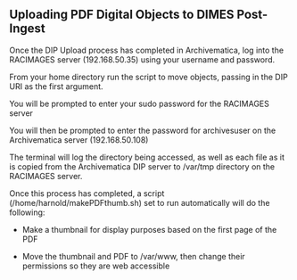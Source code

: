 ## Uploading PDF Digital Objects to DIMES Post-Ingest

Once the DIP Upload process has completed in Archivematica, log into the RACIMAGES server (192.168.50.35) using your username and password.

From your home directory run the script to move objects, passing in the DIP URI as the first argument.

You will be prompted to enter your sudo password for the RACIMAGES server


You will then be prompted to enter the password for archivesuser on the Archivematica server (192.168.50.108)


The terminal will log the directory being accessed, as well as each file as it is copied from the Archivematica DIP server to /var/tmp directory on the RACIMAGES server.

Once this process has completed, a script
(/home/harnold/makePDFthumb.sh) set to run automatically will do the following:

-   Make a thumbnail for display purposes based on the first page of the PDF

-   Move the thumbnail and PDF to /var/www, then change their permissions so they are web accessible